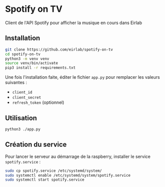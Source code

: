 # Spotify on TV

Client de l'API Spotify pour afficher la musique en cours dans Eirlab

## Installation

```bash
git clone https://github.com/eirlab/spotify-on-tv
cd spotify-on-tv
python3 -m venv venv
source venv/bin/activate
pip3 install -r requirements.txt
```
Une fois l'installation faite, éditer le fichier `app.py` pour remplacer les valeurs suivantes :
- `client_id`
- `client_secret`
- `refresh_token` (optionnel)

## Utilisation
```bash
python3 ./app.py
```

## Création du service

Pour lancer le serveur au démarrage de la raspberry, installer le service `spotify.service` :
```bash
sudo cp spotify.service /etc/systemd/system/
sudo systemctl enable /etc/systemd/system/spotify.service
sudo systemctl start spotify.service
```
